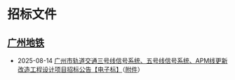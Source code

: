 # 招标文件

## [广州地铁](./docs/广州地铁/)

* 2025-08-14 [广州市轨道交通三号线信号系统、五号线信号系统、APM线更新改造工程设计项目招标公告【电子标】](https://ywtb.gzggzy.cn/jyfw/002001/002001001/20250814/0020010011053168.html)（[附件](./docs/广州地铁/广州市轨道交通三号线信号系统、五号线信号系统、APM线更新改造工程设计项目招标公告【电子标】/)）